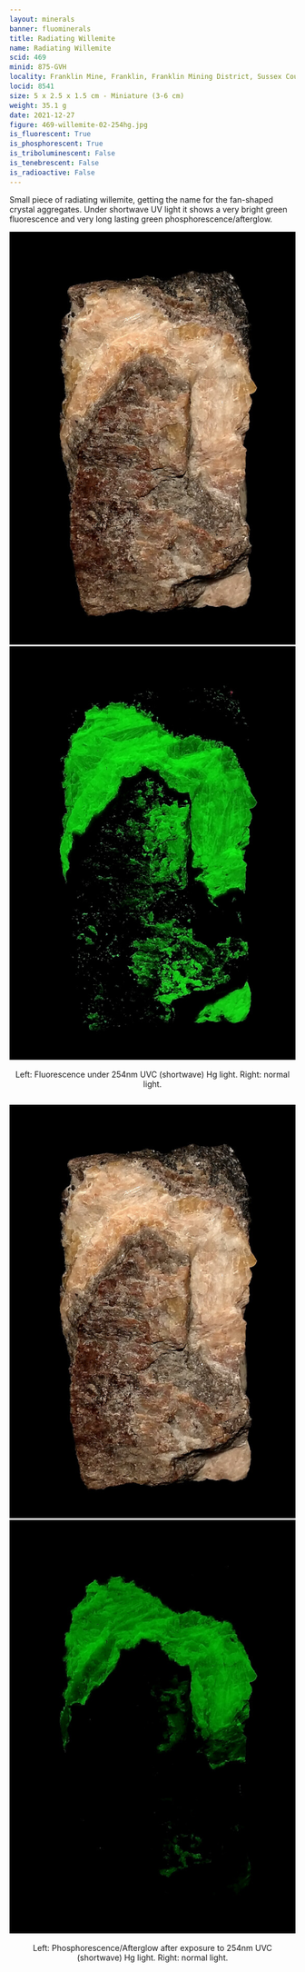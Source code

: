 ```yaml
---
layout: minerals
banner: fluominerals
title: Radiating Willemite
name: Radiating Willemite
scid: 469
minid: 875-GVH
locality: Franklin Mine, Franklin, Franklin Mining District, Sussex County, New Jersey, USA
locid: 8541
size: 5 x 2.5 x 1.5 cm - Miniature (3-6 cm)
weight: 35.1 g
date: 2021-12-27
figure: 469-willemite-02-254hg.jpg
is_fluorescent: True
is_phosphorescent: True
is_triboluminescent: False
is_tenebrescent: False
is_radioactive: False
---
```

Small piece of radiating willemite, getting the name for the fan-shaped crystal aggregates. Under shortwave UV light it shows a very bright green fluorescence and very long lasting green phosphorescence/afterglow.

<figure style='text-align:center; margin:0 auto; width:100%;'>
 <div class='image-slider'>
  <img src='/img/minerals/469-willemite-01-visible.jpg'>
  <div class='image-slider-image'>
   <img src='/img/minerals/469-willemite-02-254hg.jpg'>
   <div class='image-slider-dot'></div>
  </div>
 </div>
 <figcaption style='padding:1em 0 2em'>Left: Fluorescence under 254nm UVC (shortwave) Hg light. Right: normal light.</figcaption>
</figure>

<figure style='text-align:center; margin:0 auto; width:100%;'>
 <div class='image-slider'>
  <img src='/img/minerals/469-willemite-01-visible.jpg'>
  <div class='image-slider-image'>
   <img src='/img/minerals/469-willemite-03-254hg-ph.jpg'>
   <div class='image-slider-dot'></div>
  </div>
 </div>
 <figcaption style='padding:1em 0 2em'>Left: Phosphorescence/Afterglow after exposure to 254nm UVC (shortwave) Hg light. Right: normal light.</figcaption>
</figure>

